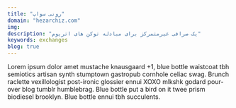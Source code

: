 ```yaml
---
title: "رونی سواپ"
domain: "hezarchiz.com"
img:
description: "یک صرافی غیرمتمرکز برای مبادله توکن های اتریوم"
keywords: exchanges
blog: true
---
```


Lorem ipsum dolor amet mustache knausgaard +1, blue bottle waistcoat tbh semiotics artisan synth stumptown gastropub cornhole celiac swag. Brunch raclette vexillologist post-ironic glossier ennui XOXO mlkshk godard pour-over blog tumblr humblebrag. Blue bottle put a bird on it twee prism biodiesel brooklyn. Blue bottle ennui tbh succulents.
